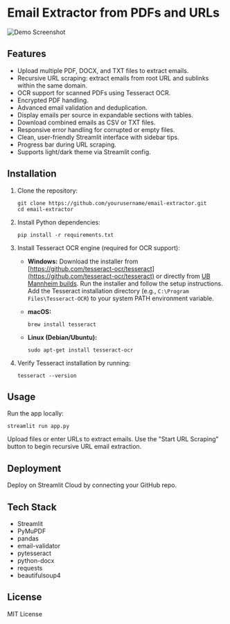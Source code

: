 # Email Extractor from PDFs and URLs

![Demo Screenshot](assets/demo_screenshot.png)

## Features

- Upload multiple PDF, DOCX, and TXT files to extract emails.
- Recursive URL scraping: extract emails from root URL and sublinks within the same domain.
- OCR support for scanned PDFs using Tesseract OCR.
- Encrypted PDF handling.
- Advanced email validation and deduplication.
- Display emails per source in expandable sections with tables.
- Download combined emails as CSV or TXT files.
- Responsive error handling for corrupted or empty files.
- Clean, user-friendly Streamlit interface with sidebar tips.
- Progress bar during URL scraping.
- Supports light/dark theme via Streamlit config.

## Installation

1. Clone the repository:
   ```
   git clone https://github.com/yourusername/email-extractor.git
   cd email-extractor
   ```

2. Install Python dependencies:
   ```
   pip install -r requirements.txt
   ```

3. Install Tesseract OCR engine (required for OCR support):

   - **Windows:**
     Download the installer from [https://github.com/tesseract-ocr/tesseract](https://github.com/tesseract-ocr/tesseract) or directly from [UB Mannheim builds](https://github.com/UB-Mannheim/tesseract/wiki).
     Run the installer and follow the setup instructions.
     Add the Tesseract installation directory (e.g., `C:\Program Files\Tesseract-OCR`) to your system PATH environment variable.

   - **macOS:**
     ```
     brew install tesseract
     ```

   - **Linux (Debian/Ubuntu):**
     ```
     sudo apt-get install tesseract-ocr
     ```

4. Verify Tesseract installation by running:
   ```
   tesseract --version
   ```

## Usage

Run the app locally:
```
streamlit run app.py
```

Upload files or enter URLs to extract emails. Use the "Start URL Scraping" button to begin recursive URL email extraction.

## Deployment

Deploy on Streamlit Cloud by connecting your GitHub repo.

## Tech Stack

- Streamlit
- PyMuPDF
- pandas
- email-validator
- pytesseract
- python-docx
- requests
- beautifulsoup4

## License

MIT License
